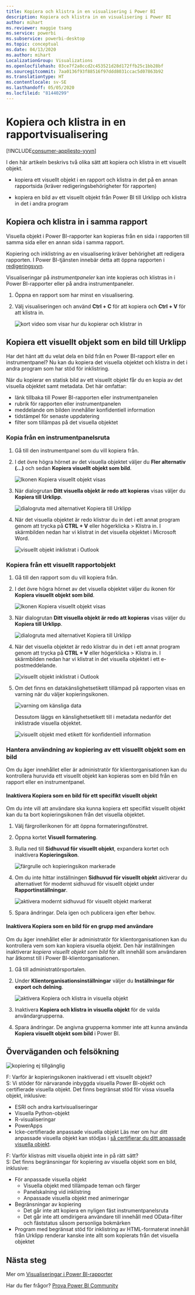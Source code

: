 ```yaml
---
title: Kopiera och klistra in en visualisering i Power BI
description: Kopiera och klistra in en visualisering i Power BI
author: mihart
ms.reviewer: maggie tsang
ms.service: powerbi
ms.subservice: powerbi-desktop
ms.topic: conceptual
ms.date: 04/13/2020
ms.author: mihart
LocalizationGroup: Visualizations
ms.openlocfilehash: 03ce7f2a8ccd2c453521d28d172ffb25c1bb28bf
ms.sourcegitcommit: 7aa0136f93f88516f97ddd8031ccac5d07863b92
ms.translationtype: HT
ms.contentlocale: sv-SE
ms.lasthandoff: 05/05/2020
ms.locfileid: "81440299"
---
```

# <a name="copy-and-paste-a-report-visualization"></a>Kopiera och klistra in en rapportvisualisering

[!INCLUDE[consumer-appliesto-yyyn](../includes/consumer-appliesto-yyyn.md)]

I den här artikeln beskrivs två olika sätt att kopiera och klistra in ett visuellt objekt. 
* kopiera ett visuellt objekt i en rapport och klistra in det på en annan rapportsida (kräver redigeringsbehörigheter för rapporten)

* kopiera en bild av ett visuellt objekt från Power BI till Urklipp och klistra in det i andra program

## <a name="copy-and-paste-within-the-same-report"></a>Kopiera och klistra in i samma rapport
Visuella objekt i Power BI-rapporter kan kopieras från en sida i rapporten till samma sida eller en annan sida i samma rapport. 

Kopiering och inklistring av en visualisering kräver behörighet att redigera rapporten. I Power BI-tjänsten innebär detta att öppna rapporten i [redigeringsvyn](../consumer/end-user-reading-view.md). 

Visualiseringar på *instrumentpaneler* kan inte kopieras och klistras in i Power BI-rapporter eller på andra instrumentpaneler.

1. Öppna en rapport som har minst en visualisering.  

2. Välj visualiseringen och använd **Ctrl + C** för att kopiera och **Ctrl + V** för att klistra in.      

   ![kort video som visar hur du kopierar och klistrar in](media/power-bi-visualization-copy-paste/copypasteviznew.gif)


## <a name="copy-a-visual-as-an-image-to-your-clipboard"></a>Kopiera ett visuellt objekt som en bild till Urklipp

Har det hänt att du velat dela en bild från en Power BI-rapport eller en instrumentpanel? Nu kan du kopiera det visuella objektet och klistra in det i andra program som har stöd för inklistring. 

När du kopierar en statisk bild av ett visuellt objekt får du en kopia av det visuella objektet samt metadata. Det här omfattar:
* länk tillbaka till Power BI-rapporten eller instrumentpanelen
* rubrik för rapporten eller instrumentpanelen
* meddelande om bilden innehåller konfidentiell information
* tidstämpel för senaste uppdatering
* filter som tillämpas på det visuella objektet

### <a name="copy-from-a-dashboard-tile"></a>Kopia från en instrumentpanelsruta

1. Gå till den instrumentpanel som du vill kopiera från.

2. I det övre högra hörnet av det visuella objektet väljer du **Fler alternativ (...)** och sedan **Kopiera visuellt objekt som bild**. 

    ![Ikonen Kopiera visuellt objekt visas](media/power-bi-visualization-copy-paste/power-bi-copy-dashboard.png)

3. När dialogrutan **Ditt visuella objekt är redo att kopieras** visas väljer du **Kopiera till Urklipp**.

    ![dialogruta med alternativet Kopiera till Urklipp](media/power-bi-visualization-copy-paste/power-bi-copied.png)

4. När det visuella objektet är redo klistrar du in det i ett annat program genom att trycka på **CTRL + V** eller högerklicka > Klistra in. I skärmbilden nedan har vi klistrat in det visuella objektet i Microsoft Word. 

    ![visuellt objekt inklistrat i Outlook](media/power-bi-visualization-copy-paste/power-bi-paste-word.png)

### <a name="copy-from-a-report-visual"></a>Kopiera från ett visuellt rapportobjekt 

1. Gå till den rapport som du vill kopiera från.

2. I det övre högra hörnet av det visuella objektet väljer du ikonen för **Kopiera visuellt objekt som bild**. 

    ![Ikonen Kopiera visuellt objekt visas](media/power-bi-visualization-copy-paste/power-bi-copy-icon.png)

3. När dialogrutan **Ditt visuella objekt är redo att kopieras** visas väljer du **Kopiera till Urklipp**.

    ![dialogruta med alternativet Kopiera till Urklipp](media/power-bi-visualization-copy-paste/power-bi-copied.png)


4. När det visuella objektet är redo klistrar du in det i ett annat program genom att trycka på **CTRL + V** eller högerklicka > Klistra in. I skärmbilden nedan har vi klistrat in det visuella objektet i ett e-postmeddelande.

    ![visuellt objekt inklistrat i Outlook](media/power-bi-visualization-copy-paste/power-bi-copy-email.png)

5. Om det finns en datakänslighetsetikett tillämpad på rapporten visas en varning när du väljer kopieringsikonen.  

    ![varning om känsliga data](media/power-bi-visualization-copy-paste/power-bi-sensitive.png)

    Dessutom läggs en känslighetsetikett till i metadata nedanför det inklistrade visuella objektet. 

    ![visuellt objekt med etikett för konfidentiell information](media/power-bi-visualization-copy-paste/power-bi-confidential.png)

### <a name="manage-use-of-copying-a-visual-as-an-image"></a>Hantera användning av kopiering av ett visuellt objekt som en bild
Om du äger innehållet eller är administratör för klientorganisationen kan du kontrollera huruvida ett visuellt objekt kan kopieras som en bild från en rapport eller en instrumentpanel.

#### <a name="disable-copy-as-an-image-for-a-specific-visual"></a>Inaktivera Kopiera som en bild för ett specifikt visuellt objekt
Om du inte vill att användare ska kunna kopiera ett specifikt visuellt objekt kan du ta bort kopieringsikonen från det visuella objektet.
1. Välj färgrollerikonen för att öppna formateringsfönstret. 

1. Öppna kortet **Visuell formatering**.
1. Rulla ned till **Sidhuvud för visuellt objekt**, expandera kortet och inaktivera **Kopieringsikon**.

    ![färgrulle och kopieringsikon markerade](media/power-bi-visualization-copy-paste/power-bi-visual-header.png)

1. Om du inte hittar inställningen **Sidhuvud för visuellt objekt** aktiverar du alternativet för modernt sidhuvud för visuellt objekt under **Rapportinställningar**. 

    ![aktivera modernt sidhuvud för visuellt objekt markerat](media/power-bi-visualization-copy-paste/power-bi-use-modern.png)

1. Spara ändringar. Dela igen och publicera igen efter behov.

#### <a name="disable-copy-as-an-image-for-a-group-of-users"></a>Inaktivera Kopiera som en bild för en grupp med användare

Om du äger innehållet eller är administratör för klientorganisationen kan du kontrollera vem som kan kopiera visuella objekt. Den här inställningen inaktiverar *kopiera visuellt objekt som bild* för allt innehåll som användaren har åtkomst till i Power BI-klientorganisationen.
  
1. Gå till administratörsportalen.

1. Under **Klientorganisationsinställningar** väljer du **Inställningar för export och delning**. 

    ![aktivera Kopiera och klistra in visuella objekt](media/power-bi-visualization-copy-paste/power-bi-enable.png)

1. Inaktivera **Kopiera och klistra in visuella objekt** för de valda användargrupperna. 

1. Spara ändringar. De angivna grupperna kommer inte att kunna använda **Kopiera visuellt objekt som bild** i Power BI. 
  

## <a name="considerations-and-troubleshooting"></a>Överväganden och felsökning

   ![kopiering ej tillgänglig](media/power-bi-visualization-copy-paste/power-bi-copy-grey.png)


F: Varför är kopieringsikonen inaktiverad i ett visuellt objekt?    
S: Vi stöder för närvarande inbyggda visuella Power BI-objekt och certifierade visuella objekt. Det finns begränsat stöd för vissa visuella objekt, inklusive: 
- ESRI och andra kartvisualiseringar 
- Visuella Python-objekt 
- R-visualiseringar 
- PowerApps 
- Icke-certifierade anpassade visuella objekt Läs mer om hur ditt anpassade visuella objekt kan stödjas i [så certifierar du ditt anpassade visuella objekt](../developer/visuals/power-bi-custom-visuals-certified.md). 


F: Varför klistras mitt visuella objekt inte in på rätt sätt?    
S: Det finns begränsningar för kopiering av visuella objekt som en bild, inklusive: 
- För anpassade visuella objekt 
    - Visuella objekt med tillämpade teman och färger 
    - Panelskalning vid inklistring 
    - Anpassade visuella objekt med animeringar 
- Begränsningar av kopiering 
    - Det går inte att kopiera en nyligen fäst instrumentpanelsruta 
    - Det går inte att omdirigera användare till innehåll med OData-filter och fäststatus såsom personliga bokmärken 
- Program med begränsat stöd för inklistring av HTML-formaterat innehåll från Urklipp renderar kanske inte allt som kopierats från det visuella objektet 



## <a name="next-steps"></a>Nästa steg
Mer om [Visualiseringar i Power BI-rapporter](power-bi-report-visualizations.md)

Har du fler frågor? [Prova Power BI Community](https://community.powerbi.com/)

